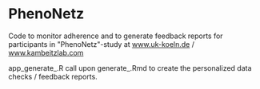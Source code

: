 # PhenoNetz
Code to monitor adherence and to generate feedback reports for participants in "PhenoNetz"-study at www.uk-koeln.de / www.kambeitzlab.com

app_generate_.R call upon generate_.Rmd to create the personalized data checks / feedback reports.
